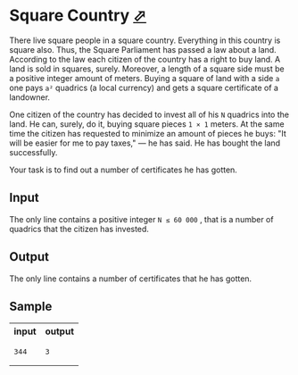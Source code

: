 # Square Country [⬀](https://acm.timus.ru/problem.aspx?space=1&num=1073)


There live square people in a square country. Everything in this country is square also. Thus, the Square Parliament has passed a law about a land. According to the law each citizen of the country has a right to buy land. A land is sold in squares, surely. Moreover, a length of a square side must be a positive integer amount of meters. Buying a square of land with a side `a` one pays `a²` quadrics (a local currency) and gets a square certificate of a landowner.

One citizen of the country has decided to invest all of his `N` quadrics into the land. He can, surely, do it, buying square pieces `1 × 1` meters. At the same time the citizen has requested to minimize an amount of pieces he buys: "It will be easier for me to pay taxes," — he has said. He has bought the land successfully.

Your task is to find out a number of certificates he has gotten.

## Input

The only line contains a positive integer `N ≤ 60 000` , that is a number of quadrics that the citizen has invested.

## Output

The only line contains a number of certificates that he has gotten.

## Sample

<table>
<tr>
<th>input</th>
<th>output</th>
</tr>
<tr>
<td style="vertical-align: top">
<pre>
344
</pre>
</td>
<td style="vertical-align: top">
<pre>
3
</pre>
</td>
</tr>
</table>
